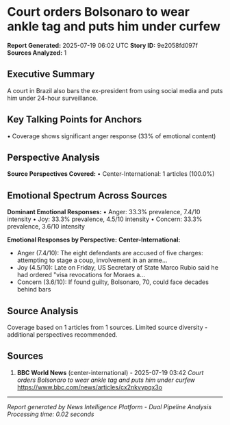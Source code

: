 # Court orders Bolsonaro to wear ankle tag and puts him under curfew
**Report Generated:** 2025-07-19 06:02 UTC
**Story ID:** 9e2058fd097f
**Sources Analyzed:** 1

## Executive Summary
A court in Brazil also bars the ex-president from using social media and puts him under 24-hour surveillance.

## Key Talking Points for Anchors
• Coverage shows significant anger response (33% of emotional content)

## Perspective Analysis
**Source Perspectives Covered:**
• Center-International: 1 articles (100.0%)

## Emotional Spectrum Across Sources
**Dominant Emotional Responses:**
• Anger: 33.3% prevalence, 7.4/10 intensity
• Joy: 33.3% prevalence, 4.5/10 intensity
• Concern: 33.3% prevalence, 3.6/10 intensity

**Emotional Responses by Perspective:**
**Center-International:**
  - Anger (7.4/10): The eight defendants are accused of five charges: attempting to stage a coup, involvement in an arme...
  - Joy (4.5/10): Late on Friday, US Secretary of State Marco Rubio said he had ordered "visa revocations for Moraes a...
  - Concern (3.6/10): If found guilty, Bolsonaro, 70, could face decades behind bars

## Source Analysis
Coverage based on 1 articles from 1 sources. Limited source diversity - additional perspectives recommended.

## Sources
1. **BBC World News** (center-international) - 2025-07-19 03:42
   *Court orders Bolsonaro to wear ankle tag and puts him under curfew*
   https://www.bbc.com/news/articles/cx2nkvypqx3o

---
*Report generated by News Intelligence Platform - Dual Pipeline Analysis*
*Processing time: 0.02 seconds*